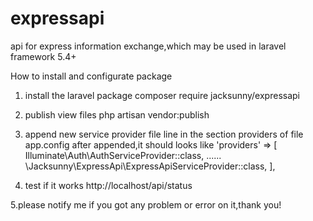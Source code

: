 # expressapi
api for express information exchange,which may be used in laravel framework 5.4+

How to install and configurate package

1. install the laravel package 
  composer require jacksunny/expressapi

2. publish view files
  php artisan vendor:publish
  
3. append new service provider file line in the section providers of file app.config
  after appended,it should looks like
   'providers' => [
        Illuminate\Auth\AuthServiceProvider::class,
        ......
        \Jacksunny\ExpressApi\ExpressApiServiceProvider::class,
    ],
4.  test if it works
  http://localhost/api/status

5.please notify me if you got any problem or error on it,thank you!
